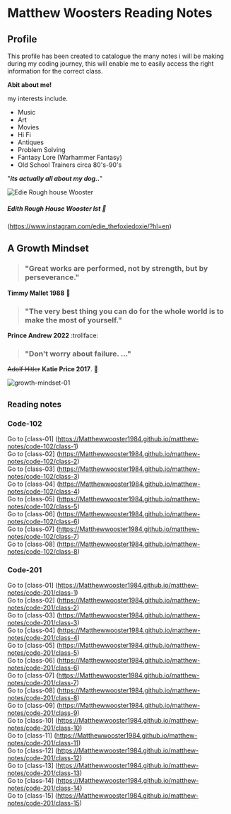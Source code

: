   # Matthew Woosters Reading Notes  
  
  ## **Profile**  
  
  This profile has been created to catalogue the many notes i will be making during my coding journey, this
  will enable me to easily access the right information for the correct class.
 
  
  **Abit about me!**
  
  my interests include.
  
  + Music
  + Art
  + Movies
  + Hi Fi
  + Antiques
  + Problem Solving
  + Fantasy Lore (Warhammer Fantasy)
  + Old School Trainers circa 80's-90's
  
 "***its actually all about my dog..***"
  
  
  ![Edie Rough house Wooster](https://user-images.githubusercontent.com/122787462/212980546-64304343-a1fa-410e-a2ac-bfc77377dc8c.jpg)


##### Edith Rough House Wooster Ist  :dog:

(https://www.instagram.com/edie_thefoxiedoxie/?hl=en)  

 
  ## A Growth Mindset
  
> ### "Great works are performed, not by strength, but by perseverance." ###
  
   <strong>Timmy Mallet 1988</strong> :hammer:
   
>  ### "The very best thing you can do for the whole world is to make the most of yourself." ###  
   
   <strong>Prince Andrew 2022</strong> :trollface:
   
>  ### "Don't worry about failure. ..." ###
   
  ~~Adolf Hitler~~ <strong>Katie Price 2017</strong>. :lipstick:



  ![growth-mindset-01](https://user-images.githubusercontent.com/122787462/212985158-c505b01c-9b41-4852-ac72-0c2b911c94e7.png)

  
   ## <sub>Reading notes</sub> ##
  
 ### Code-102 
Go to [class-01]  (https://Matthewwooster1984.github.io/matthew-notes/code-102/class-1)     
Go to [class-02]  (https://Matthewwooster1984.github.io/matthew-notes/code-102/class-2)         
Go to [class-03]  (https://Matthewwooster1984.github.io/matthew-notes/code-102/class-3)   
Go to [class-04]  (https://Matthewwooster1984.github.io/matthew-notes/code-102/class-4)  
Go to [class-05]  (https://Matthewwooster1984.github.io/matthew-notes/code-102/class-5)  
Go to [class-06]  (https://Matthewwooster1984.github.io/matthew-notes/code-102/class-6)  
Go to [class-07]  (https://Matthewwooster1984.github.io/matthew-notes/code-102/class-7)  
Go to [class-08]  (https://Matthewwooster1984.github.io/matthew-notes/code-102/class-8)  

 ### Code-201
Go to [class-01]  (https://Matthewwooster1984.github.io/matthew-notes/code-201/class-1)  
Go to [class-02]  (https://Matthewwooster1984.github.io/matthew-notes/code-201/class-2)  
Go to [class-03]  (https://Matthewwooster1984.github.io/matthew-notes/code-201/class-3)  
Go to [class-04]  (https://Matthewwooster1984.github.io/matthew-notes/code-201/class-4)  
Go to [class-05]  (https://Matthewwooster1984.github.io/matthew-notes/code-201/class-5)  
Go to [class-06]  (https://Matthewwooster1984.github.io/matthew-notes/code-201/class-6)  
Go to [class-07]  (https://Matthewwooster1984.github.io/matthew-notes/code-201/class-7)  
Go to [class-08]  (https://Matthewwooster1984.github.io/matthew-notes/code-201/class-8)  
Go to [class-09]  (https://Matthewwooster1984.github.io/matthew-notes/code-201/class-9)  
Go to [class-10]  (https://Matthewwooster1984.github.io/matthew-notes/code-201/class-10)  
Go to [class-11]  (https://Matthewwooster1984.github.io/matthew-notes/code-201/class-11)  
Go to [class-12]  (https://Matthewwooster1984.github.io/matthew-notes/code-201/class-12)  
Go to [class-13]  (https://Matthewwooster1984.github.io/matthew-notes/code-201/class-13)  
Go to [class-14]  (https://Matthewwooster1984.github.io/matthew-notes/code-201/class-14)  
Go to [class-15]  (https://Matthewwooster1984.github.io/matthew-notes/code-201/class-15)  

